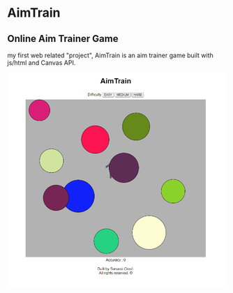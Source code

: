 # AimTrain
## Online Aim Trainer Game

my first web related "project", AimTrain is an aim trainer game built with js/html and Canvas API.

![alt mainImage](images/aimTrainMain.png "aimTrain demo")
